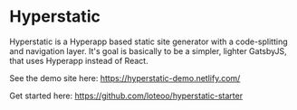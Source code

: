 # Hyperstatic

Hyperstatic is a Hyperapp based static site generator with a code-splitting and navigation layer. It's goal is basically to be a simpler, lighter GatsbyJS, that uses Hyperapp instead of React.

See the demo site here: https://hyperstatic-demo.netlify.com/

Get started here: https://github.com/loteoo/hyperstatic-starter
